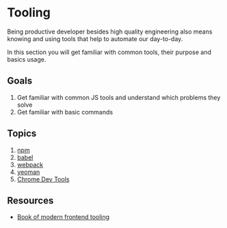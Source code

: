 # Tooling

Being productive developer besides high quality engineering also means knowing and using tools that help to automate our day-to-day.

In this section you will get familiar with common tools, their purpose and basics usage.

## Goals

1. Get familiar with common JS tools and understand which problems they solve
1. Get familiar with basic commands

## Topics

1. [npm](https://www.npmjs.com/)
1. [babel](https://babeljs.io/)
1. [webpack](https://webpack.js.org/)
1. [yeoman](http://yeoman.io/)
1. [Chrome Dev Tools](https://developers.google.com/web/tools/chrome-devtools/)

## Resources
* [Book of modern frontend tooling](http://tooling.github.io/book-of-modern-frontend-tooling/dependency-management/webpack/getting-started.html)
